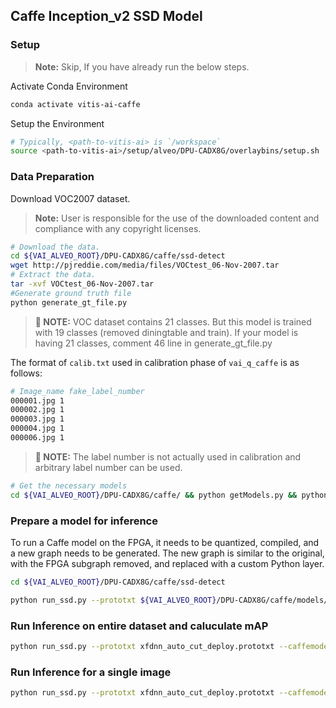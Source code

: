 
## Caffe Inception_v2 SSD Model

### Setup
> **Note:** Skip, If you have already run the below steps.

  Activate Conda Environment
  ```sh
  conda activate vitis-ai-caffe
  ```

  Setup the Environment

  ```sh
  # Typically, <path-to-vitis-ai> is `/workspace`
  source <path-to-vitis-ai>/setup/alveo/DPU-CADX8G/overlaybins/setup.sh
  ```

### Data Preparation

Download VOC2007 dataset.
> **Note:** User is responsible for the use of the downloaded content and compliance with any copyright licenses.

```sh
# Download the data.
cd ${VAI_ALVEO_ROOT}/DPU-CADX8G/caffe/ssd-detect
wget http://pjreddie.com/media/files/VOCtest_06-Nov-2007.tar
# Extract the data.
tar -xvf VOCtest_06-Nov-2007.tar
#Generate ground truth file
python generate_gt_file.py
```

>**:pushpin: NOTE:** VOC dataset contains 21 classes. But this model is trained with 19 classes (removed diningtable and train). If your model is having 21 classes, comment 46 line in generate_gt_file.py

The format of `calib.txt` used in calibration phase of `vai_q_caffe` is as follows:
```sh
# Image_name fake_label_number
000001.jpg 1
000002.jpg 1
000003.jpg 1
000004.jpg 1
000006.jpg 1
```
>**:pushpin: NOTE:** The label number is not actually used in calibration and arbitrary label number can be used.

```sh
# Get the necessary models
cd ${VAI_ALVEO_ROOT}/DPU-CADX8G/caffe/ && python getModels.py && python replace_mluser.py --modelsdir models
```

### Prepare a model for inference

To run a Caffe model on the FPGA, it needs to be quantized, compiled, and a new graph needs to be generated. The new graph is similar to the original, with the FPGA subgraph removed, and replaced with a custom Python layer.

```sh
cd ${VAI_ALVEO_ROOT}/DPU-CADX8G/caffe/ssd-detect

python run_ssd.py --prototxt ${VAI_ALVEO_ROOT}/DPU-CADX8G/caffe/models/inception_v2_ssd/inception_v2_ssd_train.prototxt --caffemodel ${VAI_ALVEO_ROOT}/DPU-CADX8G/caffe/models/inception_v2_ssd/inception_v2_ssd.caffemodel --prepare
```

### Run Inference on entire dataset and caluculate mAP
```sh
python run_ssd.py --prototxt xfdnn_auto_cut_deploy.prototxt --caffemodel quantize_results/deploy.caffemodel --labelmap_file labelmap_voc_19c.prototxt --test_image_root ./VOCdevkit/VOC2007/JPEGImages/ --image_list_file ./VOCdevkit/VOC2007/ImageSets/Main/test.txt --gt_file voc07_gt_file_19c.txt --validate
```

### Run Inference for a single image
```sh
python run_ssd.py --prototxt xfdnn_auto_cut_deploy.prototxt --caffemodel quantize_results/deploy.caffemodel --labelmap_file labelmap_voc_19c.prototxt --image Yogi.jpeg
```
